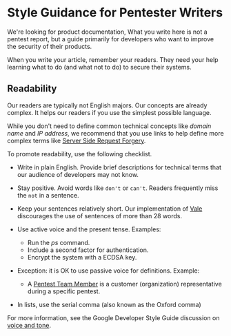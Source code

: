 # Style Guidance for Pentester Writers

We're looking for product documentation, What you write here is not a pentest
report, but a guide primarily for developers who want to improve the security of
their products. 

When you write your article, remember your readers. They need your help learning
what to do (and what not to do) to secure their systems.

## Readability

Our readers are typically not English majors. Our concepts are already complex.
It helps our readers if you use the simplest possible language.

While you don't need to define common technical concepts like _domain name_ and
_IP address_, we recommend that you use links to help define more complex terms
like [Server Side Request Forgery](https://owasp.org/Top10/A10_2021-Server-Side_Request_Forgery_%28SSRF%29/).

To promote readability, use the following checklist. 

- Write in plain English. Provide brief descriptions for technical terms that
  our audience of developers may not know.
- Stay positive. Avoid words like `don't` or `can't`. Readers frequently miss
  the `not` in a sentence.

- Keep your sentences relatively short. Our implementation of
  [Vale](../../../GrammarLinter.md)
discourages the use of sentences of more than 28 words.
- Use active voice and the present tense. Examples:
  - Run the _ps_ command.
  - Include a second factor for authentication.
  - Encrypt the system with a ECDSA key.

- Exception: it is OK to use passive voice for definitions. Example:
  - A [Pentest Team Member](https://developer.cobalt.io/getting-started/glossary/#pentest-team-member) is a customer (organization) representative during a specific pentest.

- In lists, use the serial comma (also known as the Oxford comma)

For more information, see the Google Developer Style Guide discussion on 
[voice and tone](https://developers.google.com/style/tone).
